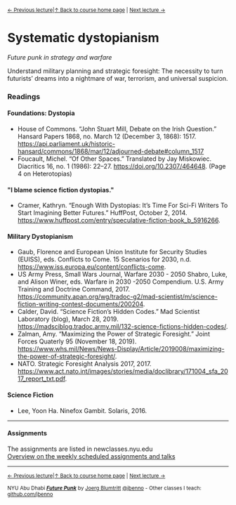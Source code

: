 <sup>[&larr; Previous lecture](/files/07.md)|[&uarr; Back to course home page](/README.md) | [Next lecture &rarr;](/files/09.md)</sup>  

# Systematic dystopianism
*Future punk in strategy and warfare*

Understand military planning and strategic foresight: The necessity to turn futurists’ dreams into a nightmare of war, terrorism, and universal suspicion. 

### Readings

#### Foundations: Dystopia
- House of Commons. “John Stuart Mill, Debate on the Irish Question.” Hansard Papers 1868, no. March 12 (December 3, 1868): 1517. https://api.parliament.uk/historic-hansard/commons/1868/mar/12/adjourned-debate#column_1517
- Foucault, Michel. “Of Other Spaces.” Translated by Jay Miskowiec. Diacritics 16, no. 1 (1986): 22–27. https://doi.org/10.2307/464648. (Page 4 on Heterotopias)

#### "I blame science fiction dystopias."
- Cramer, Kathryn. “Enough With Dystopias: It’s Time For Sci-Fi Writers To Start Imagining Better Futures.” HuffPost, October 2, 2014. https://www.huffpost.com/entry/speculative-fiction-book_b_5916266.

#### Military Dystopianism
- Gaub, Florence and European Union Institute for Security Studies (EUISS), eds. Conflicts to Come. 15 Scenarios for 2030, n.d. https://www.iss.europa.eu/content/conflicts-come.
- US Army Press, Small Wars Journal, Warfare 2030 - 2050 Shabro, Luke, and Alison Winer, eds. Warfare in 2030 -2050 Compendium. U.S. Army Training and Doctrine Command, 2017. https://community.apan.org/wg/tradoc-g2/mad-scientist/m/science-fiction-writing-contest-documents/200204.
- Calder, David. “Science Fiction’s Hidden Codes.” Mad Scientist Laboratory (blog), March 28, 2019. https://madsciblog.tradoc.army.mil/132-science-fictions-hidden-codes/.
- Zalman, Amy. “Maximizing the Power of Strategic Foresight.” Joint Forces Quaterly 95 (November 18, 2019). https://www.whs.mil/News/News-Display/Article/2019008/maximizing-the-power-of-strategic-foresight/.
- NATO. Strategic Foresight Analysis 2017, 2017. https://www.act.nato.int/images/stories/media/doclibrary/171004_sfa_2017_report_txt.pdf.

#### Science Fiction
- Lee, Yoon Ha. Ninefox Gambit. Solaris, 2016.

***

#### Assignments
The assignments are listed in newclasses.nyu.edu  
[Overview on the weekly scheduled assignments and talks](https://docs.google.com/spreadsheets/d/1X1GFioqqV0LJTk4EP8K0p6nl-vHBqKvkfuaAfof8oeA/edit?usp=sharing)  


***
<sup>[&larr; Previous lecture](/files/07.md)|[&uarr; Back to course home page](/README.md) | [Next lecture &rarr;](/files/09.md)</sup>  
  
<sup>NYU Abu Dhabi ***[Future Punk](/README.md)*** by [Joerg Blumtritt](https://jbenno.net) [@jbenno](https://twitter.com/jbenno) - Other classes I teach: [github.com/jbenno](https://github.com/jbenno/teaching/blob/master/README.md)</sup>


